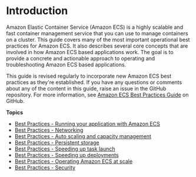 # Introduction<a name="intro"></a>

Amazon Elastic Container Service \(Amazon ECS\) is a highly scalable and fast container management service that you can use to manage containers on a cluster\. This guide covers many of the most important operational best practices for Amazon ECS\. It also describes several core concepts that are involved in how Amazon ECS based applications work\. The goal is to provide a concrete and actionable approach to operating and troubleshooting Amazon ECS based applications\.

This guide is revised regularly to incorporate new Amazon ECS best practices as they're established\. If you have any questions or comments about any of the content in this guide, raise an issue in the GitHub repository\. For more information, see [Amazon ECS Best Practices Guide](https://github.com/awsdocs/amazon-ecs-bestpractices-guide) on GitHub\.

**Topics**
+ [Best Practices \- Running your application with Amazon ECS](application.md)
+ [Best Practices \- Networking](networking.md)
+ [Best Practices \- Auto scaling and capacity management](capacity.md)
+ [Best Practices \- Persistent storage](storage.md)
+ [Best Practices \- Speeding up task launch](task.md)
+ [Best Practices \- Speeding up deployments](deployment.md)
+ [Best Practices \- Operating Amazon ECS at scale](operating-at-scale.md)
+ [Best Practices \- Security](security.md)